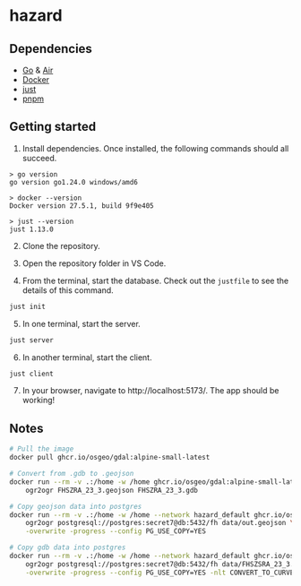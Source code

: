 # hazard

## Dependencies

- [Go](https://go.dev/) & [Air](https://github.com/air-verse/air)
- [Docker](https://www.docker.com/)
- [just](https://github.com/casey/just)
- [pnpm](https://pnpm.io/)

## Getting started

1. Install dependencies. Once installed, the following commands should all succeed.
```
> go version
go version go1.24.0 windows/amd6

> docker --version
Docker version 27.5.1, build 9f9e405

> just --version
just 1.13.0
```

2. Clone the repository.

3. Open the repository folder in VS Code.

4. From the terminal, start the database.  Check out the `justfile` to see the details of this command.
```sh
just init
```

5. In one terminal, start the server.
```sh
just server
```

6. In another terminal, start the client.
```sh
just client
```

7. In your browser, navigate to http://localhost:5173/. The app should be working!


## Notes

```bash
# Pull the image
docker pull ghcr.io/osgeo/gdal:alpine-small-latest

# Convert from .gdb to .geojson
docker run --rm -v .:/home -w /home ghcr.io/osgeo/gdal:alpine-small-latest \
    ogr2ogr FHSZRA_23_3.geojson FHSZRA_23_3.gdb

# Copy geojson data into postgres
docker run --rm -v .:/home -w /home --network hazard_default ghcr.io/osgeo/gdal:alpine-small-latest \
    ogr2ogr postgresql://postgres:secret7@db:5432/fh data/out.geojson \
    -overwrite -progress --config PG_USE_COPY=YES

# Copy gdb data into postgres
docker run --rm -v .:/home -w /home --network hazard_default ghcr.io/osgeo/gdal:alpine-small-latest \
    ogr2ogr postgresql://postgres:secret7@db:5432/fh data/FHSZSRA_23_3.gdb.zip \
    -overwrite -progress --config PG_USE_COPY=YES -nlt CONVERT_TO_CURVE
```
